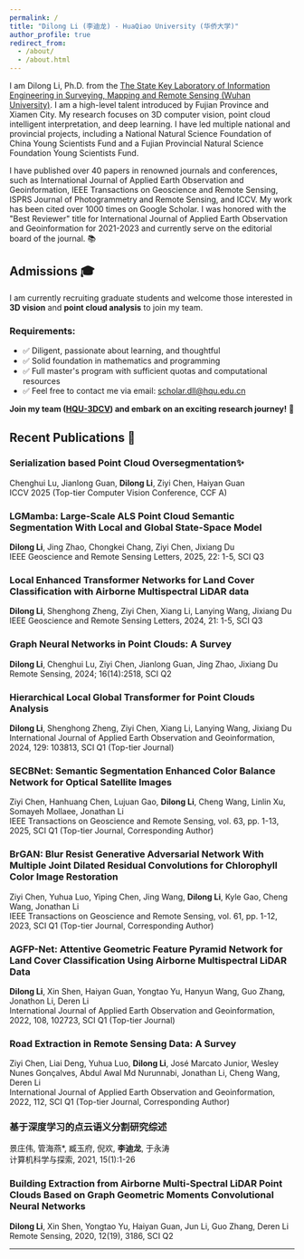 ```yaml
---
permalink: /
title: "Dilong Li (李迪龙) - HuaQiao University (华侨大学)"
author_profile: true
redirect_from: 
  - /about/
  - /about.html
---
```




I am Dilong Li, Ph.D. from the [The State Key Laboratory of Information Engineering in Surveying, Mapping and Remote Sensing (Wuhan University)](https://liesmars.whu.edu.cn/). I am a high-level talent introduced by Fujian Province and Xiamen City. My research focuses on 3D computer vision, point cloud intelligent interpretation, and deep learning. I have led multiple national and provincial projects, including a National Natural Science Foundation of China Young Scientists Fund and a Fujian Provincial Natural Science Foundation Young Scientists Fund.

I have published over 40 papers in renowned journals and conferences, such as International Journal of Applied Earth Observation and Geoinformation, IEEE Transactions on Geoscience and Remote Sensing, ISPRS Journal of Photogrammetry and Remote Sensing, and ICCV. My work has been cited over 1000 times on Google Scholar. I was honored with the "Best Reviewer" title for International Journal of Applied Earth Observation and Geoinformation for 2021-2023 and currently serve on the editorial board of the journal. 📚

## Admissions 🎓
I am currently recruiting graduate students and welcome those interested in **3D vision** and **point cloud analysis** to join my team. 

### Requirements:
- ✅ Diligent, passionate about learning, and thoughtful
- ✅ Solid foundation in mathematics and programming
- ✅ Full master's program with sufficient quotas and computational resources
- ✅ Feel free to contact me via email: [scholar.dll@hqu.edu.cn](mailto:scholar.dll@hqu.edu.cn)

  
**Join my team ([HQU-3DCV](https://github.com/HQU-3DCV)) and embark on an exciting research journey!** 🚀

## Recent Publications 📄

### **Serialization based Point Cloud Oversegmentation**✨
   Chenghui Lu, Jianlong Guan, **Dilong Li**, Ziyi Chen, Haiyan Guan  
   ICCV 2025 (Top-tier Computer Vision Conference, CCF A)

### **LGMamba: Large-Scale ALS Point Cloud Semantic Segmentation With Local and Global State-Space Model**  
   **Dilong Li**, Jing Zhao, Chongkei Chang, Ziyi Chen, Jixiang Du  
   IEEE Geoscience and Remote Sensing Letters, 2025, 22: 1-5, SCI Q3

### **Local Enhanced Transformer Networks for Land Cover Classification with Airborne Multispectral LiDAR data**  
   **Dilong Li**, Shenghong Zheng, Ziyi Chen, Xiang Li, Lanying Wang, Jixiang Du  
   IEEE Geoscience and Remote Sensing Letters, 2024, 21: 1-5, SCI Q3

### **Graph Neural Networks in Point Clouds: A Survey**  
   **Dilong Li**, Chenghui Lu, Ziyi Chen, Jianlong Guan, Jing Zhao, Jixiang Du  
   Remote Sensing, 2024; 16(14):2518, SCI Q2

### **Hierarchical Local Global Transformer for Point Clouds Analysis**  
   **Dilong Li**, Shenghong Zheng, Ziyi Chen, Xiang Li, Lanying Wang, Jixiang Du  
   International Journal of Applied Earth Observation and Geoinformation, 2024, 129: 103813, SCI Q1 (Top-tier Journal)

### **SECBNet: Semantic Segmentation Enhanced Color Balance Network for Optical Satellite Images**  
   Ziyi Chen, Hanhuang Chen, Lujuan Gao, **Dilong Li**, Cheng Wang, Linlin Xu, Somayeh Mollaee, Jonathan Li  
   IEEE Transactions on Geoscience and Remote Sensing, vol. 63, pp. 1-13, 2025, SCI Q1 (Top-tier Journal, Corresponding Author)

### **BrGAN: Blur Resist Generative Adversarial Network With Multiple Joint Dilated Residual Convolutions for Chlorophyll Color Image Restoration**  
   Ziyi Chen, Yuhua Luo, Yiping Chen, Jing Wang, **Dilong Li**, Kyle Gao, Cheng Wang, Jonathan Li  
   IEEE Transactions on Geoscience and Remote Sensing, vol. 61, pp. 1-12, 2023, SCI Q1 (Top-tier Journal, Corresponding Author)

### **AGFP-Net: Attentive Geometric Feature Pyramid Network for Land Cover Classification Using Airborne Multispectral LiDAR Data**  
   **Dilong Li**, Xin Shen, Haiyan Guan, Yongtao Yu, Hanyun Wang, Guo Zhang, Jonathon Li, Deren Li  
   International Journal of Applied Earth Observation and Geoinformation, 2022, 108, 102723, SCI Q1 (Top-tier Journal)

### **Road Extraction in Remote Sensing Data: A Survey**  
   Ziyi Chen, Liai Deng, Yuhua Luo, **Dilong Li**, José Marcato Junior, Wesley Nunes Gonçalves, Abdul Awal Md Nurunnabi, Jonathan Li, Cheng Wang, Deren Li  
   International Journal of Applied Earth Observation and Geoinformation, 2022, 112, SCI Q1 (Top-tier Journal, Corresponding Author)

### **基于深度学习的点云语义分割研究综述**  
   景庄伟, 管海燕*, 臧玉府, 倪欢, **李迪龙**, 于永涛  
   计算机科学与探索, 2021, 15(1):1-26

### **Building Extraction from Airborne Multi-Spectral LiDAR Point Clouds Based on Graph Geometric Moments Convolutional Neural Networks**  
   **Dilong Li**, Xin Shen, Yongtao Yu, Haiyan Guan, Jun Li, Guo Zhang, Deren Li  
   Remote Sensing, 2020, 12(19), 3186, SCI Q2

---

